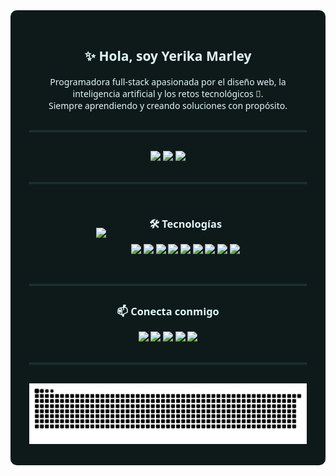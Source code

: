 <!-- FONDO GENERAL -->
<div style="background-color:#0e1a1a; padding: 30px; border-radius: 10px; color: #e0f7fa; font-family: 'Segoe UI', sans-serif;">

<!-- PRESENTACIÓN -->
<h2 align="center">✨ Hola, soy <strong>Yerika Marley</strong></h2>
<p align="center">
  Programadora full-stack apasionada por el diseño web, la inteligencia artificial y los retos tecnológicos 🚀.<br />
  Siempre aprendiendo y creando soluciones con propósito.
</p>

<hr style="border: 1px solid #1c3f3f; margin: 30px 0;" />

<!-- ESTADÍSTICAS -->
<div align="center">
  <img src="https://github-readme-stats.vercel.app/api?username=yerikamarley&show_icons=true&theme=github_dark&hide_border=true" height="150" />
  <img src="https://streak-stats.demolab.com?user=yerikamarley&theme=github-dark&hide_border=true&locale=es" height="150" />
  <img src="https://github-readme-stats.vercel.app/api/top-langs/?username=yerikamarley&layout=compact&theme=github_dark&hide_border=true" height="150" />
</div>

<hr style="border: 1px solid #1c3f3f; margin: 30px 0;" />

<!-- GIF + TECNOLOGÍAS  -->
<div align="center" style="display: flex; justify-content: center; align-items: center; gap: 40px; flex-wrap: wrap;">

  <!-- GIF ANIMADO -->
  <div>
    <img src="https://media3.giphy.com/media/v1.Y2lkPTc5MGI3NjExajdpcms3dXY4MWs4N2JxZG10eTlib2xmbTJrY3JuczVid3B6dXBldyZlcD12MV9pbnRlcm5hbF9naWZfYnlfaWQmY3Q9Zw/sOzHwf1DF8h96A5tXU/giphy.gif" height="180" />
  </div>

  <!-- TECNOLOGÍAS -->
  <div>
    <h3 align="center" style="color: #e0f7fa;">🛠️ Tecnologías</h3>
    <p align="center">
      <img src="https://cdn.jsdelivr.net/gh/devicons/devicon/icons/python/python-original.svg" height="40" />
      <img src="https://cdn.jsdelivr.net/gh/devicons/devicon/icons/java/java-original.svg" height="40" />
      <img src="https://cdn.jsdelivr.net/gh/devicons/devicon/icons/javascript/javascript-original.svg" height="40" />
      <img src="https://cdn.jsdelivr.net/gh/devicons/devicon/icons/jupyter/jupyter-original.svg" height="40" />
      <img src="https://cdn.jsdelivr.net/gh/devicons/devicon/icons/mongodb/mongodb-original.svg" height="40" />
      <img src="https://cdn.jsdelivr.net/gh/devicons/devicon/icons/tensorflow/tensorflow-original.svg" height="40" />
      <img src="https://cdn.jsdelivr.net/gh/devicons/devicon/icons/amazonwebservices/amazonwebservices-line-wordmark.svg" height="40" />
      <img src="https://cdn.jsdelivr.net/gh/devicons/devicon/icons/azure/azure-original.svg" height="40" />
      <img src="https://cdn.jsdelivr.net/gh/devicons/devicon/icons/angularjs/angularjs-original.svg" height="40" />
    </p>
  </div>

</div>

<hr style="border: 1px solid #1c3f3f; margin: 30px 0;" />

<!-- CONTACTO -->
<h3 align="center">📫 Conecta conmigo</h3>
<p align="center">
  <a href="https://www.instagram.com/" target="_blank">
    <img src="https://img.shields.io/badge/Instagram-E4405F?style=for-the-badge&logo=instagram&logoColor=white" />
  </a>
  <a href="mailto:marleyrozo@gmail.com" target="_blank">
    <img src="https://img.shields.io/badge/Gmail-D14836?style=for-the-badge&logo=gmail&logoColor=white" />
  </a>
  <a href="https://www.linkedin.com/in/yerika-marley-basto-rozo-605354150/" target="_blank">
    <img src="https://img.shields.io/badge/LinkedIn-0077B5?style=for-the-badge&logo=linkedin&logoColor=white" />
  </a>
  <a href="https://discord.com/channels/1365498168942268457/1365498169714016310" target="_blank">
    <img src="https://img.shields.io/badge/Discord-7289DA?style=for-the-badge&logo=discord&logoColor=white" />
  </a>
  <a href="https://wa.me/573142035583" target="_blank">
    <img src="https://img.shields.io/badge/Whatsapp-25D366?style=for-the-badge&logo=whatsapp&logoColor=white" />
  </a>
</p>

<hr style="border: 1px solid #1c3f3f; margin: 30px 0;" />

<!-- ANIMACIÓN DE LA SERPIENTE -->
<div align="center">
  <img src="https://raw.githubusercontent.com/yerikamarley/yerikamarley/output/snake.svg" alt="Snake animation" />
</div>

</div>
